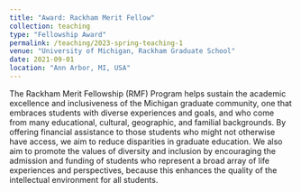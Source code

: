 ```yaml
---
title: "Award: Rackham Merit Fellow"
collection: teaching
type: "Fellowship Award"
permalink: /teaching/2023-spring-teaching-1
venue: "University of Michigan, Rackham Graduate School"
date: 2021-09-01
location: "Ann Arbor, MI, USA"
---
```


The Rackham Merit Fellowship (RMF) Program helps sustain the academic excellence and inclusiveness of the Michigan graduate community, one that embraces students with diverse experiences and goals, and who come from many educational, cultural, geographic, and familial backgrounds. By offering financial assistance to those students who might not otherwise have access, we aim to reduce disparities in graduate education. We also aim to promote the values of diversity and inclusion by encouraging the admission and funding of students who represent a broad array of life experiences and perspectives, because this enhances the quality of the intellectual environment for all students.
